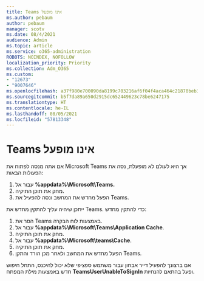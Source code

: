 ```yaml
---
title: Teams אינו מופעל
ms.author: pebaum
author: pebaum
manager: scotv
ms.date: 08/4/2021
audience: Admin
ms.topic: article
ms.service: o365-administration
ROBOTS: NOINDEX, NOFOLLOW
localization_priority: Priority
ms.collection: Adm_O365
ms.custom:
- "12673"
- "9007646"
ms.openlocfilehash: a37f980e700090da8199c703216af6f04f4aca464c21870beb3e907dd7b2d491
ms.sourcegitcommit: b5f7da89a650d2915dc652449623c78be6247175
ms.translationtype: HT
ms.contentlocale: he-IL
ms.lasthandoff: 08/05/2021
ms.locfileid: "57813348"
---
```

# <a name="teams-doesnt-launch"></a>Teams אינו מופעל

אם אתה מנסה לפתוח את Microsoft Teams אך היא לעולם לא מופעלת, נסה את הפעולות הבאות:

1. עבור אל **%appdata%\Microsoft\Teams.**
1. מחק את תוכן התיקיה.
1. הפעל מחדש את המחשב ונסה להפעיל את Teams.

ייתכן שיהיה עליך להתקין מחדש את Teams. כדי להתקין מחדש:

1. הסר את Teams באמצעות לוח הבקרה.
1. עבור אל **%appdata%\Microsoft\Teams\Application Cache**.
1. מחק את תוכן התיקיה.
1. עבור אל **%appdata%\Microsoft\teams\Cache**.
1. מחק את תוכן התיקיה.
1. הפעל מחדש את המחשב ולאחר מכן הורד והתקן Teams.

אם ברצונך להפעיל דייר אבחון עבור משתמש ספציפי שלא יכול להיכנס, התחל חיפוש חדש באמצעות מילת המפתח **TeamsUserUnableToSignIn** ופעל בהתאם להנחיות.